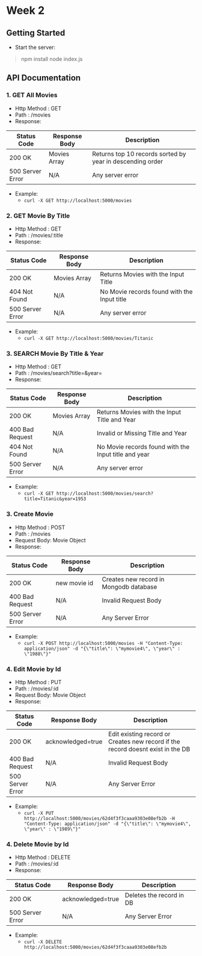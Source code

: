 # Week 2

## Getting Started
- Start the server:

> npm install 
>  node index.js

## API Documentation

### 1. GET All Movies
- Http Method : GET
- Path : /movies
- Response:
	
|Status Code | Response Body  | Description |
|--|--|--|
| 200 OK | Movies Array | Returns top 10 records sorted by year in descending order    |
| 500 Server Error | N/A | Any server error  |

- Example:
	- `curl -X GET http://localhost:5000/movies` 

### 2. GET Movie By Title
- Http Method : GET
- Path : /movies/:title
- Response:
	
|Status Code | Response Body  | Description |
|--|--|--|
| 200 OK | Movies Array | Returns Movies with the Input Title   |
| 404 Not Found | N/A | No Movie records found with the Input title    
| 500 Server Error | N/A | Any server error  |

- Example:
	- `curl -X GET http://localhost:5000/movies/Titanic` 

### 3. SEARCH Movie By Title & Year
- Http Method : GET
- Path : /movies/search?title=&year=
- Response:
	
|Status Code | Response Body  | Description |
|--|--|--|
| 200 OK | Movies Array | Returns Movies with the Input Title and Year   |
| 400 Bad Request | N/A | Invalid or Missing Title and Year   |
| 404 Not Found | N/A | No Movie records found with the Input title and year  |    
| 500 Server Error | N/A | Any server error  |

- Example:
	- `curl -X GET http://localhost:5000/movies/search?title=Titanic&year=1953` 

### 3. Create Movie
- Http Method : POST
- Path : /movies
- Request Body: Movie Object
- Response:
	
|Status Code | Response Body  | Description |
|--|--|--|
| 200 OK | new movie id | Creates new record in Mongodb database   |
| 400 Bad Request | N/A | Invalid Request Body  |
| 500 Server Error | N/A | Any Server Error  |

- Example:
	-  `curl -X POST http://localhost:5000/movies -H "Content-Type: application/json" -d "{\"title\": \"mymovie4\", \"year\" : \"1988\"}"`

### 4. Edit Movie by Id
- Http Method : PUT
- Path : /movies/:id
- Request Body: Movie Object
- Response:
	
|Status Code | Response Body  | Description |
|--|--|--|
| 200 OK | acknowledged=true | Edit existing record or Creates new record if the record doesnt exist in the DB  |
| 400 Bad Request | N/A | Invalid Request Body  |
| 500 Server Error | N/A | Any Server Error  |

- Example:
	-  `curl -X PUT http://localhost:5000/movies/62d4f3f3caaa9303e08efb2b -H "Content-Type: application/json" -d "{\"title\": \"mymovie4\", \"year\" : \"1989\"}"`

### 4. Delete Movie by Id
- Http Method : DELETE
- Path : /movies/:id
- Response:
	
|Status Code | Response Body  | Description |
|--|--|--|
| 200 OK | acknowledged=true | Deletes the record in DB  |
| 500 Server Error | N/A | Any Server Error  |

- Example:
	-  `curl -X DELETE http://localhost:5000/movies/62d4f3f3caaa9303e08efb2b`